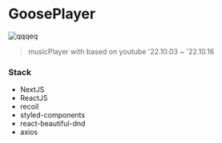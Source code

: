 # GoosePlayer

![qqqeq](https://user-images.githubusercontent.com/73521518/196039880-fef1673e-37b4-4939-992a-9db89be7334d.PNG)

> musicPlayer with based on youtube
> '22.10.03 ~ '22.10.16

### Stack

-   NextJS
-   ReactJS
-   recoil
-   styled-components
-   react-beautiful-dnd
-   axios
